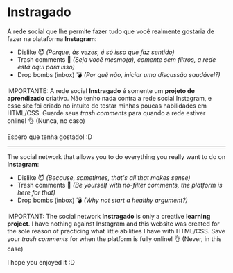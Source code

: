 # Instragado

A rede social que lhe permite fazer tudo que você realmente gostaria de fazer na plataforma **Instagram**:

- Dislike :smiling_imp: *(Porque, às vezes, é só isso que faz sentido)*
- Trash comments :poop: *(Seja você mesmo(a), comente sem filtros, a rede está aqui para isso)*
- Drop bombs (inbox) :bomb: *(Por quê não, iniciar uma discussão saudável?)*

IMPORTANTE: A rede social **Instragado** é somente um **projeto de aprendizado** criativo. Não tenho nada contra a rede social Instagram, e esse site foi criado no intuito de testar minhas poucas habilidades em HTML/CSS. Guarde seus *trash comments* para quando a rede estiver online! :ok_hand: (Nunca, no caso)

Espero que tenha gostado! :D

----------------------

The social network that allows you to do everything you really want to do on **Instagram**:

- Dislike :smiling_imp: *(Because, sometimes, that's all that makes sense)*
- Trash comments :poop: *(Be yourself with no-filter comments, the platform is here for that)*
- Drop bombs (inbox) :bomb: *(Why not start a healthy argument?)*

IMPORTANT: The social network **Instragado** is only a creative **learning project**. I have nothing against Instagram and this website was created for the sole reason of practicing what little abilities I have with HTML/CSS. Save your *trash comments* for when the platform is fully online! :ok_hand: (Never, in this case)

I hope you enjoyed it :D